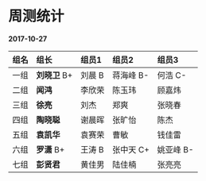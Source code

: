 # 周测统计

**2017-10-27**

| **组名** | **组长** | **组员1** | **组员2** | **组员3** |
| :--- | :--- | :--- | :--- | :--- |
|一组|**刘晓卫** B+|刘晨 B|蒋海峰 B-|何浩 C-|
|二组|**闻鸿**|李欣荣|陈玉玮|顾嘉炜|
|三组|**徐亮**|刘杰|郑爽|张晓春|
|四组|**陶晓聪**|谢晨晖|张旷怡|陈杰|
|五组|**袁凯华**|袁赛荣|曹敏|钱佳雷|
|六组|**罗潇** B+|王涛 B|张中天 C+|姚亚峰 B-|
|七组|**彭贤君**|黄佳男|陆佳楠|张亮亮|











